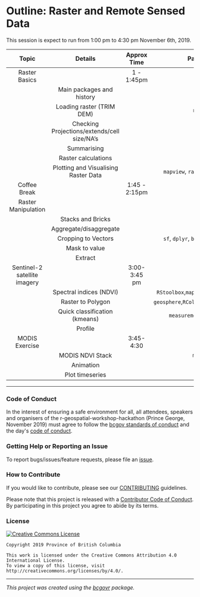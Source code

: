 

# Outline: Raster and Remote Sensed Data


This session is expect to run from 1:00 pm  to 4:30 pm November 6th, 2019.



| Topic         |  Details                   | Approx Time   |   Packages   |
|:---------------:|:----------------:|:---------------------------:|:-----:|
| Raster Basics |                |                 1 - 1:45pm    |        |
|                |  Main packages and history              |    |     |
|      | Loading raster (TRIM DEM)  |    |    `raster`   | 
| | Checking Projections/extends/cell size/NA’s | | 
|  | Summarising  | | 
|  | Raster calculations | 
|  | Plotting and Visualising Raster Data   |    |  `mapview`, `rasterVis`, `ggplot2` |
|    Coffee Break    |   |  1:45 - 2:15pm |
| Raster Manipulation   |   | 
| | Stacks and Bricks   |  | 
|   | Aggregate/disaggregate  |  | 
|  | Cropping to Vectors   |   |   `sf`, `dplyr`, `bcmaps`, `fasterize` | 
| | Mask to value    |   | 
|  | Extract   |  |
| Sentinel-2 satellite imagery   | |  3:00-3:45 pm |
|   | Spectral indices (NDVI)         |   | `RStoolbox`,`mapview`,`mapedit`,`purrr` |
|   | Raster to Polygon               |   | `geosphere`,`RColorBrewer`,`smoothr`,`sf` |
|   | Quick classification (kmeans)   |   | `measurements`,`ggspatial` |
|   | Profile         |   |
| MODIS Exercise      |   | 3:45-4:30 |
|  | MODIS NDVI Stack |   |   `magick` |
|  | Animation        |   | 
|  | Plot timeseries  |   |

---------

### Code of Conduct

In the interest of ensuring a safe environment for all,  all attendees, speakers and organisers of the r-geospatial-workshop-hackathon (Prince George, November 2019) must agree to follow the [bcgov standards of conduct](https://www2.gov.bc.ca/gov/content/careers-myhr/about-the-bc-public-service/ethics-standards-of-conduct/standards-of-conduct) and the day's [code of conduct](https://www.contributor-covenant.org/version/1/4/code-of-conduct).


### Getting Help or Reporting an Issue

To report bugs/issues/feature requests, please file an [issue](https://github.com/bcgov/ds-cop-intro-to-r/issues/).


### How to Contribute

If you would like to contribute, please see our [CONTRIBUTING](CONTRIBUTING.md) guidelines.

Please note that this project is released with a [Contributor Code of Conduct](CODE_OF_CONDUCT.md). By participating in this project you agree to abide by its terms.


### License

[![Creative Commons License](https://i.creativecommons.org/l/by/4.0/88x31.png)](http://creativecommons.org/licenses/by/4.0/)

```
Copyright 2019 Province of British Columbia

This work is licensed under the Creative Commons Attribution 4.0 International License.
To view a copy of this license, visit http://creativecommons.org/licenses/by/4.0/.
```
---
*This project was created using the [bcgovr](https://github.com/bcgov/bcgovr) package.* 
